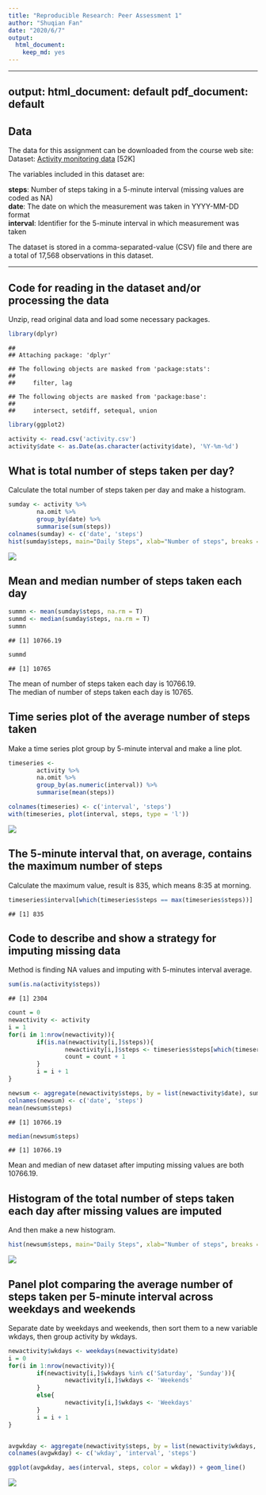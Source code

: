 ```yaml
---
title: "Reproducible Research: Peer Assessment 1"
author: "Shuqian Fan"
date: "2020/6/7"
output: 
  html_document: 
    keep_md: yes
---
```


---
output:
  html_document: default
  pdf_document: default
---

## Data
The data for this assignment can be downloaded from the course web site:  
Dataset: [Activity monitoring data](https://d396qusza40orc.cloudfront.net/repdata%2Fdata%2Factivity.zip) [52K]
  
The variables included in this dataset are:    
  
**steps**: Number of steps taking in a 5-minute interval (missing values are coded as NA)  
**date**: The date on which the measurement was taken in YYYY-MM-DD format  
**interval**: Identifier for the 5-minute interval in which measurement was taken  

The dataset is stored in a comma-separated-value (CSV) file and there are a total of 17,568 observations in this dataset.  

---
## Code for reading in the dataset and/or processing the data

Unzip, read original data and load some necessary packages.  

```r
library(dplyr)
```

```
## 
## Attaching package: 'dplyr'
```

```
## The following objects are masked from 'package:stats':
## 
##     filter, lag
```

```
## The following objects are masked from 'package:base':
## 
##     intersect, setdiff, setequal, union
```

```r
library(ggplot2)

activity <- read.csv('activity.csv')
activity$date <- as.Date(as.character(activity$date), '%Y-%m-%d')
```


## What is total number of steps taken per day?

Calculate the total number of steps taken per day and make a histogram.

```r
sumday <- activity %>%
        na.omit %>%
        group_by(date) %>%
        summarise(sum(steps))
colnames(sumday) <- c('date', 'steps')
hist(sumday$steps, main="Daily Steps", xlab="Number of steps", breaks = 10)
```

![](PA1_template_files/figure-html/unnamed-chunk-2-1.png)<!-- -->

## Mean and median number of steps taken each day


```r
summn <- mean(sumday$steps, na.rm = T)
summd <- median(sumday$steps, na.rm = T)
summn
```

```
## [1] 10766.19
```

```r
summd
```

```
## [1] 10765
```

The mean of number of steps taken each day is 10766.19.  
The median of number of steps taken each day is 10765.  

## Time series plot of the average number of steps taken

Make a time series plot group by 5-minute interval and make a line plot.  

```r
timeseries <- 
        activity %>%
        na.omit %>%
        group_by(as.numeric(interval)) %>%
        summarise(mean(steps))

colnames(timeseries) <- c('interval', 'steps')
with(timeseries, plot(interval, steps, type = 'l'))
```

![](PA1_template_files/figure-html/unnamed-chunk-4-1.png)<!-- -->

## The 5-minute interval that, on average, contains the maximum number of steps

Calculate the maximum value, result is 835, which means 8:35 at morning.  

```r
timeseries$interval[which(timeseries$steps == max(timeseries$steps))]
```

```
## [1] 835
```

## Code to describe and show a strategy for imputing missing data  

Method is finding NA values and imputing with 5-minutes interval average.  

```r
sum(is.na(activity$steps))
```

```
## [1] 2304
```

```r
count = 0
newactivity <- activity
i = 1
for(i in 1:nrow(newactivity)){
        if(is.na(newactivity[i,]$steps)){
                newactivity[i,]$steps <- timeseries$steps[which(timeseries$interval == activity[i,]$interval)]
                count = count + 1
        }
        i = i + 1
}

newsum <- aggregate(newactivity$steps, by = list(newactivity$date), sum)
colnames(newsum) <- c('date', 'steps')
mean(newsum$steps)
```

```
## [1] 10766.19
```

```r
median(newsum$steps)
```

```
## [1] 10766.19
```

Mean and median of new dataset after imputing missing values are both 10766.19.  

## Histogram of the total number of steps taken each day after missing values are imputed

And then make a new histogram.  

```r
hist(newsum$steps, main="Daily Steps", xlab="Number of steps", breaks = 10)
```

![](PA1_template_files/figure-html/unnamed-chunk-7-1.png)<!-- -->

## Panel plot comparing the average number of steps taken per 5-minute interval across weekdays and weekends

Separate date by weekdays and weekends, then sort them to a new variable wkdays, then group activity by wkdays.

```r
newactivity$wkdays <- weekdays(newactivity$date)
i = 0
for(i in 1:nrow(newactivity)){
        if(newactivity[i,]$wkdays %in% c('Saturday', 'Sunday')){
                newactivity[i,]$wkdays <- 'Weekends'
        }
        else{
                newactivity[i,]$wkdays <- 'Weekdays'
        }
        i = i + 1
}


avgwkday <- aggregate(newactivity$steps, by = list(newactivity$wkdays, newactivity$interval), mean, na.rm = T)
colnames(avgwkday) <- c('wkday', 'interval', 'steps')

ggplot(avgwkday, aes(interval, steps, color = wkday)) + geom_line()
```

![](PA1_template_files/figure-html/unnamed-chunk-8-1.png)<!-- -->


